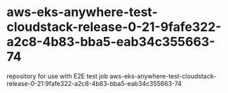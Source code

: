 # aws-eks-anywhere-test-cloudstack-release-0-21-9fafe322-a2c8-4b83-bba5-eab34c355663-74
repository for use with E2E test job aws-eks-anywhere-test-cloudstack-release-0-21:9fafe322-a2c8-4b83-bba5-eab34c355663-74
